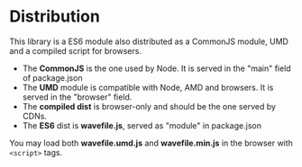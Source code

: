 # Distribution

This library is a ES6 module also distributed as a CommonJS module, UMD and a compiled script for browsers.

- The **CommonJS** is the one used by Node. It is served in the "main" field of package.json
- The **UMD** module is compatible with Node, AMD and browsers. It is served in the "browser" field.
- The **compiled dist** is browser-only and should be the one served by CDNs.
- The **ES6** dist is **wavefile.js**, served as "module" in package.json

You may load both **wavefile.umd.js** and **wavefile.min.js** in the browser with ```<script>``` tags.